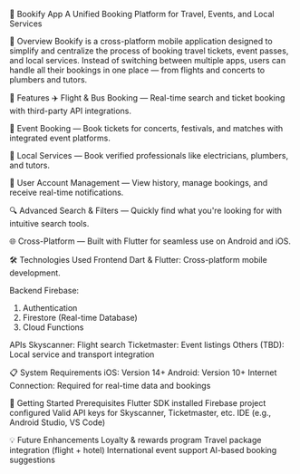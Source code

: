 📱 Bookify App
A Unified Booking Platform for Travel, Events, and Local Services

🧭 Overview
Bookify is a cross-platform mobile application designed to simplify and centralize the process of booking travel tickets, event passes, and local services. Instead of switching between multiple apps, users can handle all their bookings in one place — from flights and concerts to plumbers and tutors.

📌 Features
✈️ Flight & Bus Booking — Real-time search and ticket booking with third-party API integrations.

🎫 Event Booking — Book tickets for concerts, festivals, and matches with integrated event platforms.

🧰 Local Services — Book verified professionals like electricians, plumbers, and tutors.

🧑 User Account Management — View history, manage bookings, and receive real-time notifications.

🔍 Advanced Search & Filters — Quickly find what you're looking for with intuitive search tools.

🌐 Cross-Platform — Built with Flutter for seamless use on Android and iOS.

🛠️ Technologies Used
Frontend
Dart & Flutter: Cross-platform mobile development.

Backend
Firebase:
1. Authentication
2. Firestore (Real-time Database)
3. Cloud Functions

APIs
Skyscanner: Flight search
Ticketmaster: Event listings
Others (TBD): Local service and transport integration

📋 System Requirements
iOS: Version 14+
Android: Version 10+
Internet Connection: Required for real-time data and bookings

🚀 Getting Started
Prerequisites
Flutter SDK installed
Firebase project configured
Valid API keys for Skyscanner, Ticketmaster, etc.
IDE (e.g., Android Studio, VS Code)

💡 Future Enhancements
Loyalty & rewards program
Travel package integration (flight + hotel)
International event support
AI-based booking suggestions

